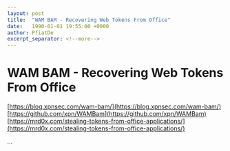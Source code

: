 ```yaml
---
layout: post
title:  "WAM BAM - Recovering Web Tokens From Office"
date:   1990-01-01 19:55:00 +0000
author: PfiatDe
excerpt_separator: <!--more-->
---
```


# WAM BAM - Recovering Web Tokens From Office
[https://blog.xpnsec.com/wam-bam/](https://blog.xpnsec.com/wam-bam/)
[https://github.com/xpn/WAMBam](https://github.com/xpn/WAMBam)
[https://mrd0x.com/stealing-tokens-from-office-applications/](https://mrd0x.com/stealing-tokens-from-office-applications/)

...
<!--more-->
